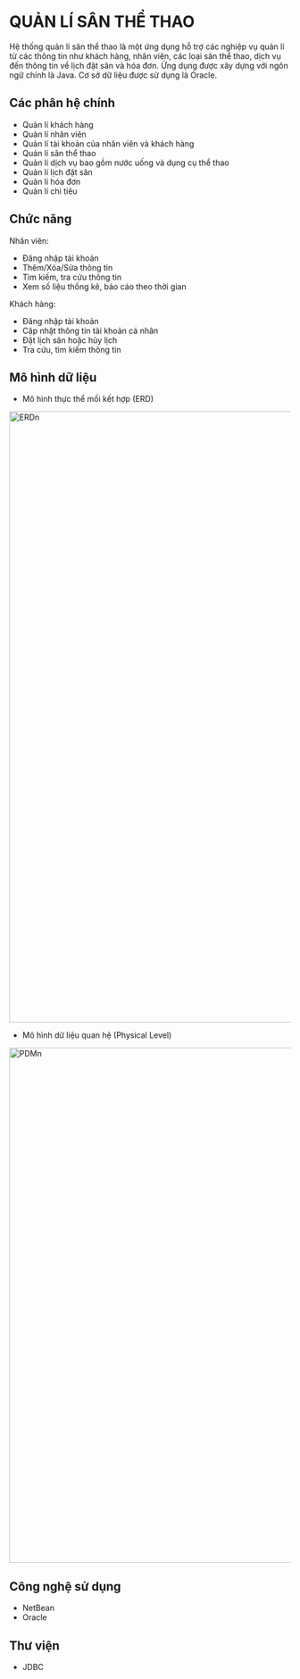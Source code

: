 
# QUẢN LÍ SÂN THỂ THAO

Hệ thống quản lí sân thể thao là một ứng dụng hỗ trợ các nghiệp vụ quản lí từ các thông tin như khách hàng, nhân viên, các loại sân thể thao, dịch vụ đến thông tin về lịch đặt sân và hóa đơn. Ứng dụng
được xây dựng với ngôn ngữ chính là Java. Cơ sở dữ liệu được sử dụng là Oracle. 


## Các phân hệ chính

+ Quản lí khách hàng
+ Quản lí nhân viên
+ Quản lí tài khoản của nhân viên và khách hàng
+ Quản lí sân thể thao
+ Quản lí dịch vụ bao gồm nước uống và dụng cụ thể thao
+ Quản lí lịch đặt sân
+ Quản lí hóa đơn
+ Quản lí chi tiêu
## Chức năng

Nhân viên:
+ Đăng nhập tài khoản
+ Thêm/Xóa/Sửa thông tin
+ Tìm kiếm, tra cứu thông tin
+ Xem số liệu thống kê, báo cáo theo thời gian

Khách hàng:
+ Đăng nhập tài khoản
+ Cập nhật thông tin tài khoản cá nhân
+ Đặt lịch sân hoặc hủy lịch
+ Tra cứu, tìm kiếm thông tin

## Mô hình dữ liệu
+ Mô hình thực thể mối kết hợp (ERD)

<img width="1095" alt="ERDn" src="https://user-images.githubusercontent.com/81256065/169095996-4bbc9906-302e-469b-9bdf-f8d42c1f0940.png">

+ Mô hình dữ liệu quan hệ (Physical Level)

<img width="923" alt="PDMn" src="https://user-images.githubusercontent.com/81256065/169096094-e8d6f82b-965b-4cfe-b01f-04c79aaba25c.png">


## Công nghệ sử dụng
+ NetBean
+ Oracle

## Thư viện
+ JDBC
